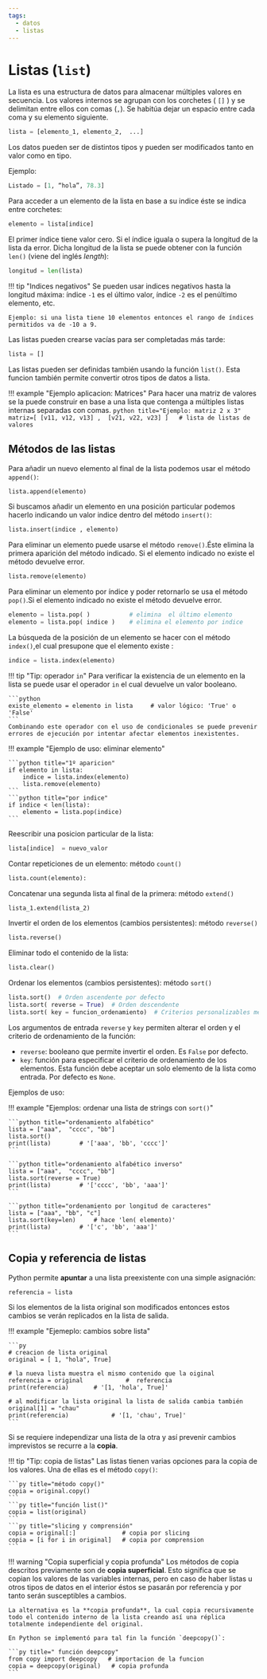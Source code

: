 ```yaml
---
tags:
  - datos
  - listas
---
```




# Listas (`list`)

La lista es una estructura de datos
para almacenar múltiples valores en secuencia.
Los valores internos se agrupan con los corchetes ( `[]` )
y se delimitan entre ellos con comas (`,`).
Se habitúa dejar un espacio entre cada coma y su elemento siguiente.

```python title="Formato de listas"
lista = [elemento_1, elemento_2,  ...]
```

Los datos pueden ser de distintos tipos y pueden ser modificados tanto en valor como en tipo. 

Ejemplo:

```python
Listado = [1, “hola”, 78.3]
```
Para acceder a un elemento de la lista en base a su indice éste se indica entre corchetes:
```python
elemento = lista[indice]
```
El primer índice tiene valor cero. Si el índice iguala o supera la longitud de la lista da error. Dicha longitud de la lista se puede obtener con la función `len()` (viene del inglés *length*):
```python title=""
longitud = len(lista)
```



!!! tip "Indices negativos"
    Se pueden usar indices negativos hasta la longitud máxima: índice `-1` es el último valor, índice `-2` es el penúltimo elemento, etc.

    Ejemplo: si una lista tiene 10 elementos entonces el rango de índices permitidos va de -10 a 9.



Las listas pueden crearse vacías para ser completadas más tarde:
```python
lista = []
```

Las listas pueden ser definidas también usando la función `list()`. Esta funcion también permite convertir otros tipos de datos a lista.

!!! example "Ejemplo aplicacion: Matrices" 
    Para hacer una matriz de valores se la puede construir en base a una lista que contenga a múltiples listas internas  separadas con comas. 
    ```python title="Ejemplo: matriz 2 x 3"
    matriz=[ [v11, v12, v13] ,  [v21, v22, v23] ]   # lista de listas de valores
    ```

## Métodos de las listas

Para añadir un nuevo elemento al final de la lista podemos usar el método `append()`:
```python
lista.append(elemento)
```
Si buscamos añadir un elemento en una posición particular podemos hacerlo indicando un valor indice dentro del método `insert()`:

```python
lista.insert(indice , elemento)
```

Para eliminar un elemento puede usarse el método `remove()`.Éste elimina la primera aparición del método indicado. Si el elemento indicado no existe el método devuelve error.
```python
lista.remove(elemento)
```

Para eliminar un elemento por índice y poder retornarlo se usa el método `pop()`.Si el elemento indicado no existe el método devuelve error.

```python
elemento = lista.pop( )           # elimina  el último elemento
elemento = lista.pop( indice )    # elimina el elemento por indice
```

La búsqueda de la posición de un elemento se hacer con el método `index()`,el cual presupone que el elemento existe :
```python
indice = lista.index(elemento)
```

!!! tip "Tip: operador `in`"
    Para verificar la existencia de un elemento en la lista se puede usar el operador `in` el cual devuelve un valor booleano.

    ```python
    existe_elemento = elemento in lista     # valor lógico: 'True' o 'False'
    ```
    Combinando este operador con el uso de condicionales se puede prevenir errores de ejecución por intentar afectar elementos inexistentes.


!!! example "Ejemplo de uso: eliminar elemento" 

    ```python title="1º aparicion"
    if elemento in lista:
        indice = lista.index(elemento) 
        lista.remove(elemento)
    ```
    ```python title="por indice"
    if indice < len(lista):
        elemento = lista.pop(indice) 
    ```


Reescribir una posicion particular de la lista:
```python
lista[indice]  = nuevo_valor
```

Contar repeticiones de un elemento: método `count()`
```python
lista.count(elemento):
```

Concatenar una segunda lista al final de la primera: método `extend()`

```python
lista_1.extend(lista_2)
```


Invertir el orden de los elementos (cambios persistentes): método `reverse()`
```python
lista.reverse()
```


Eliminar todo el contenido de la lista:

```python
lista.clear()
```

Ordenar los elementos (cambios persistentes): método `sort()`
```python
lista.sort()  # Orden ascendente por defecto
lista.sort( reverse = True)  # Orden descendente
lista.sort( key = funcion_ordenamiento)  # Criterios personalizables mediante una funcion lambda
```

Los argumentos de entrada `reverse` y `key` permiten alterar el orden y el criterio de ordenamiento de la función: 

- `reverse`: booleano que permite invertir el orden. Es `False` por defecto.   
- `key`: función para especificar el criterio de ordenamiento de los elementos. Esta función debe aceptar un solo elemento de la lista como entrada. Por defecto es `None`.

Ejemplos de uso:

!!! example "Ejemplos: ordenar una lista de strings con `sort()`"

    ```python title="ordenamiento alfabético"
    lista = ["aaa",  "cccc", "bb"]
    lista.sort()
    print(lista)        # '['aaa', 'bb', 'cccc']'
    ```

    ```python title="ordenamiento alfabético inverso"
    lista = ["aaa",  "cccc", "bb"]
    lista.sort(reverse = True)
    print(lista)        # '['cccc', 'bb', 'aaa']'
    ```

    ```python title="ordenamiento por longitud de caracteres"
    lista = ["aaa", "bb", "c"]
    lista.sort(key=len)     # hace 'len( elemento)' 
    print(lista)        # '['c', 'bb', 'aaa']'
    ```

## Copia y referencia de listas


Python permite **apuntar** a una lista preexistente con una simple asignación: 

```py title="Apuntador a lista"
referencia = lista
```

Si los elementos de la lista original son modificados entonces estos cambios se verán replicados en la lista de salida.

!!! example "Ejemeplo: cambios sobre lista"

    ```py 
    # creacion de lista original
    original = [ 1, "hola", True]

    # la nueva lista muestra el mismo contenido que la oiginal 
    referencia = original            #  referencia
    print(referencia)       # '[1, 'hola', True]'

    # al modificar la lista original la lista de salida cambia también
    original[1] = "chau"
    print(referencia)            # '[1, 'chau', True]'
    ```


Si se requiere independizar una lista de la otra y así prevenir cambios imprevistos se recurre a la **copia**.

!!! tip "Tip: copia de listas"
    Las listas tienen varias opciones para la copia de los valores. Una de ellas es el método `copy()`:

    ```py title="método copy()"
    copia = original.copy()
    ```
    ```py title="función list()"
    copia = list(original)
    ```
    ```py title="slicing y comprensión"
    copia = original[:]             # copia por slicing
    copia = [i for i in original]   # copia por comprension
    ```

!!! warning "Copia superficial y copia profunda"
    Los métodos de copia descritos previamente son de **copia superficial**. Esto significa que se copian los valores de las variables internas, pero en caso de haber listas u otros tipos de datos en el interior éstos se pasarán por referencia y por tanto serán susceptibles a cambios.

    La alternativa es la **copia profunda**, la cual copia recursivamente todo el contenido interno de la lista creando así una réplica totalmente independiente del original.

    En Python se implementó para tal fin la función `deepcopy()`:

    ```py title=" función deepcopy"
    from copy import deepcopy   # importacion de la funcion
    copia = deepcopy(original)   # copia profunda
    ```
